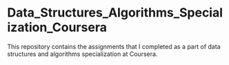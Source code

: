 # Data_Structures_Algorithms_Specialization_Coursera
This repository contains the assignments that I completed as a part of data structures and algorithms specialization at Coursera.  
